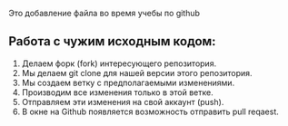 Это добавление файла во время учебы по github

## Работа с чужим исходным кодом:

1. Делаем форк (fork) интересующего репозитория.
2. Мы делаем git clone для нашей версии этого репозитория.
3. Мы создаем ветку с предполагаемыми изменениями.
4. Производим все изменения только в этой ветке.
5. Отправляем эти изменения на свой аккаунт (push).
6. В окне на Github появляется возможность отправить pull reqaest.